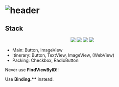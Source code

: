 # ![header](https://capsule-render.vercel.app/api?type=cylinder&color=auto&height=300&section=header&text=Trip%20Planner&fontSize=90)


## Stack
<div align="center">
 <img src="https://img.shields.io/badge/Java-007396?style=flat-square&logo=Java&logoColor=white">
 <img src="https://img.shields.io/badge/Android-3DDC84?style=flat-square&logo=Android&logoColor=white">
  <img src="https://img.shields.io/badge/Json-000000?style=flat-square&logo=Json&logoColor=white">
  <img src="https://img.shields.io/badge/SQLite-003B57?style=flat-square&logo=SQLite&logoColor=white"> <br/>
</div>



- Main: Button, ImageView
- Itinerary: Button, TextView, ImageView, (WebView)
- Packing: Checkbox, RadioButton

Never use <b>FindViewByID</b>!!

Use <b>Binding.**</b> instead.
